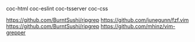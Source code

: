 coc-html
coc-eslint
coc-tsserver
coc-css

https://github.com/BurntSushi/ripgrep
https://github.com/junegunn/fzf.vim
https://github.com/BurntSushi/ripgrep
https://github.com/mhinz/vim-grepper

